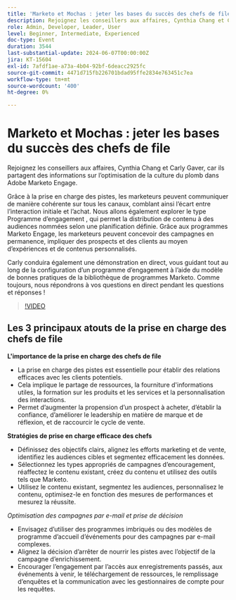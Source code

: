 ```yaml
---
title: 'Marketo et Mochas : jeter les bases du succès des chefs de file'
description: Rejoignez les conseillers aux affaires, Cynthia Chang et Carly Gaver, car ils partagent des informations sur l’optimisation de la culture du plomb dans Adobe Marketo Engage. Grâce à la prise en charge des pistes, les marketeurs peuvent communiquer de manière cohérente sur tous les canaux, comblant ainsi l’écart entre l’interaction initiale et l’achat. Nous allons également explorer le type Programme d’engagement , qui permet la distribution de contenu à des audiences nommées selon une planification définie. Grâce aux programmes Marketo Engage, les marketeurs peuvent concevoir des campagnes en permanence, impliquer des prospects et des clients au moyen d’expériences et de contenus personnalisés. Carly conduira également une démonstration en direct, vous guidant tout au long de la configuration d’un programme d’engagement à l’aide du modèle de bonnes pratiques de la bibliothèque de programmes Marketo. Comme toujours, nous répondrons à vos questions en direct pendant les questions et réponses !
role: Admin, Developer, Leader, User
level: Beginner, Intermediate, Experienced
doc-type: Event
duration: 3544
last-substantial-update: 2024-06-07T00:00:00Z
jira: KT-15604
exl-id: 7afdf1ae-a73a-4b04-92bf-6deacc2925fc
source-git-commit: 4471d715fb226701bdad95ffe2834e763451c7ea
workflow-type: tm+mt
source-wordcount: '400'
ht-degree: 0%

---
```


# Marketo et Mochas : jeter les bases du succès des chefs de file

Rejoignez les conseillers aux affaires, Cynthia Chang et Carly Gaver, car ils partagent des informations sur l’optimisation de la culture du plomb dans Adobe Marketo Engage.

Grâce à la prise en charge des pistes, les marketeurs peuvent communiquer de manière cohérente sur tous les canaux, comblant ainsi l’écart entre l’interaction initiale et l’achat. Nous allons également explorer le type Programme d’engagement , qui permet la distribution de contenu à des audiences nommées selon une planification définie. Grâce aux programmes Marketo Engage, les marketeurs peuvent concevoir des campagnes en permanence, impliquer des prospects et des clients au moyen d’expériences et de contenus personnalisés.

Carly conduira également une démonstration en direct, vous guidant tout au long de la configuration d’un programme d’engagement à l’aide du modèle de bonnes pratiques de la bibliothèque de programmes Marketo. Comme toujours, nous répondrons à vos questions en direct pendant les questions et réponses !

>[!VIDEO](https://video.tv.adobe.com/v/3429436/?learn=on)

## Les 3 principaux atouts de la prise en charge des chefs de file


**L&#39;importance de la prise en charge des chefs de file**

* La prise en charge des pistes est essentielle pour établir des relations efficaces avec les clients potentiels.
* Cela implique le partage de ressources, la fourniture d&#39;informations utiles, la formation sur les produits et les services et la personnalisation des interactions.
* Permet d’augmenter la propension d’un prospect à acheter, d’établir la confiance, d’améliorer le leadership en matière de marque et de réflexion, et de raccourcir le cycle de vente.

**Stratégies de prise en charge efficace des chefs**

* Définissez des objectifs clairs, alignez les efforts marketing et de vente, identifiez les audiences cibles et segmentez efficacement les données.
* Sélectionnez les types appropriés de campagnes d’encouragement, réaffectez le contenu existant, créez du contenu et utilisez des outils tels que Marketo.
* Utilisez le contenu existant, segmentez les audiences, personnalisez le contenu, optimisez-le en fonction des mesures de performances et mesurez la réussite.

*Optimisation des campagnes par e-mail et prise de décision*

* Envisagez d’utiliser des programmes imbriqués ou des modèles de programme d’accueil d’événements pour des campagnes par e-mail complexes.
* Alignez la décision d’arrêter de nourrir les pistes avec l’objectif de la campagne d’enrichissement.
* Encourager l’engagement par l’accès aux enregistrements passés, aux événements à venir, le téléchargement de ressources, le remplissage d’enquêtes et la communication avec les gestionnaires de compte pour les requêtes.
